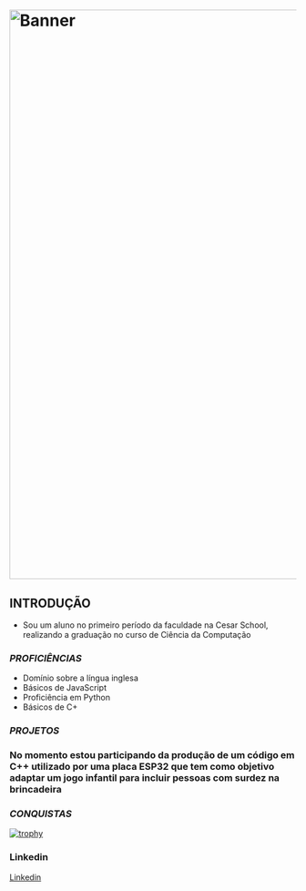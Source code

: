 # <img align="center" alt="Banner" width="1000" src="https://i.ibb.co/s9s0HwKk/banner-3.png">
## **INTRODUÇÃO**
- Sou um aluno no primeiro período da faculdade na Cesar School, realizando a graduação no curso de Ciência da Computação

### *PROFICIÊNCIAS*
- Domínio sobre a língua inglesa
- Básicos de JavaScript
- Proficiência em Python
- Básicos de C+

### *PROJETOS*
### No momento estou participando da produção de um código em C++ utilizado por uma placa ESP32 que tem como objetivo adaptar um jogo infantil para incluir pessoas com surdez na brincadeira 

### *CONQUISTAS*
[![trophy](https://github-profile-trophy.vercel.app/?username=neivals)](https://github.com/ryo-ma/github-profile-trophy)

### Linkedin
[Linkedin](https://www.linkedin.com/in/neivals/ "Linkedin")
<!--
**neivals/neivals** is a ✨ _special_ ✨ repository because its `README.md` (this file) appears on your GitHub profile.

Here are some ideas to get you started:

- 🔭 I’m currently working on ...
- 🌱 I’m currently learning ...
- 👯 I’m looking to collaborate on ...
- 🤔 I’m looking for help with ...
- 💬 Ask me about ...
- 📫 How to reach me: ...
- 😄 Pronouns: ...
- ⚡ Fun fact: ...
-->

